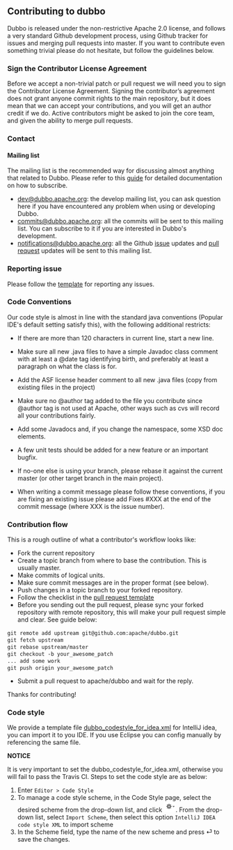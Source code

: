 
## Contributing to dubbo
Dubbo is released under the non-restrictive Apache 2.0 license, and follows a very standard Github development process, using Github tracker for issues and merging pull requests into master. If you want to contribute even something trivial please do not hesitate, but follow the guidelines below.

### Sign the Contributor License Agreement
Before we accept a non-trivial patch or pull request we will need you to sign the Contributor License Agreement. Signing the contributor’s agreement does not grant anyone commit rights to the main repository, but it does mean that we can accept your contributions, and you will get an author credit if we do. Active contributors might be asked to join the core team, and given the ability to merge pull requests.

### Contact

#### Mailing list

The mailing list is the recommended way for discussing almost anything that related to Dubbo. Please refer to this [guide](https://github.com/apache/dubbo/wiki/Mailing-list-subscription-guide) for detailed documentation on how to subscribe.

- [dev@dubbo.apache.org](mailto:dev-subscribe@dubbo.apache.org): the develop mailing list, you can ask question here if you have encountered any problem when using or developing Dubbo.
- [commits@dubbo.apache.org](mailto:commits-subscribe@dubbo.apache.org): all the commits will be sent to this mailing list. You can subscribe to it if you are interested in Dubbo's development.
- [notifications@dubbo.apache.org](mailto:notifications-subscribe@dubbo.apache.org): all the Github [issue](https://github.com/apache/dubbo/issues) updates and [pull request](https://github.com/apache/dubbo/pulls) updates will be sent to this mailing list.

### Reporting issue

Please follow the [template](https://github.com/apache/dubbo/issues/new?template=dubbo-issue-report-template.md) for reporting any issues.

### Code Conventions
Our code style is almost in line with the standard java conventions (Popular IDE's default setting satisfy this), with the following additional restricts:  
* If there are more than 120 characters in current line, start a new line.

* Make sure all new .java files to have a simple Javadoc class comment with at least a @date tag identifying birth, and preferably at least a paragraph on what the class is for.

* Add the ASF license header comment to all new .java files (copy from existing files in the project)

* Make sure no @author tag added to the file you contribute since @author tag is not used at Apache, other ways such as cvs will record all your contributions fairly.

* Add some Javadocs and, if you change the namespace, some XSD doc elements.

* A few unit tests should be added for a new feature or an important bugfix.

* If no-one else is using your branch, please rebase it against the current master (or other target branch in the main project).

* When writing a commit message please follow these conventions, if you are fixing an existing issue please add Fixes #XXX at the end of the commit message (where XXX is the issue number).

### Contribution flow

This is a rough outline of what a contributor's workflow looks like:

* Fork the current repository
* Create a topic branch from where to base the contribution. This is usually master.
* Make commits of logical units.
* Make sure commit messages are in the proper format (see below).
* Push changes in a topic branch to your forked repository.
* Follow the checklist in the [pull request template](https://github.com/apache/dubbo/blob/master/PULL_REQUEST_TEMPLATE.md)
* Before you sending out the pull request, please sync your forked repository with remote repository, this will make your pull request simple and clear. See guide below:
```
git remote add upstream git@github.com:apache/dubbo.git
git fetch upstream
git rebase upstream/master
git checkout -b your_awesome_patch
... add some work
git push origin your_awesome_patch
```
* Submit a pull request to apache/dubbo and wait for the reply.

Thanks for contributing!

### Code style

We provide a template file [dubbo_codestyle_for_idea.xml](https://github.com/apache/dubbo/tree/master/codestyle/dubbo_codestyle_for_idea.xml) for IntelliJ idea, you can import it to you IDE. 
If you use Eclipse you can config manually by referencing the same file.

**NOTICE**

It is very important to set the dubbo_codestyle_for_idea.xml, otherwise you will fail to pass the Travis CI. Steps to set the code style are as below:

1. Enter `Editor > Code Style`
2. To manage a code style scheme, in the Code Style page, select the desired scheme from the drop-down list, and click ![manage profiles](codestyle/manage_profiles.png).
From the drop-down list, select `Import Scheme`, then select this option `IntelliJ IDEA code style XML` to import scheme
3. In the Scheme field, type the name of the new scheme and press ⏎ to save the changes.

